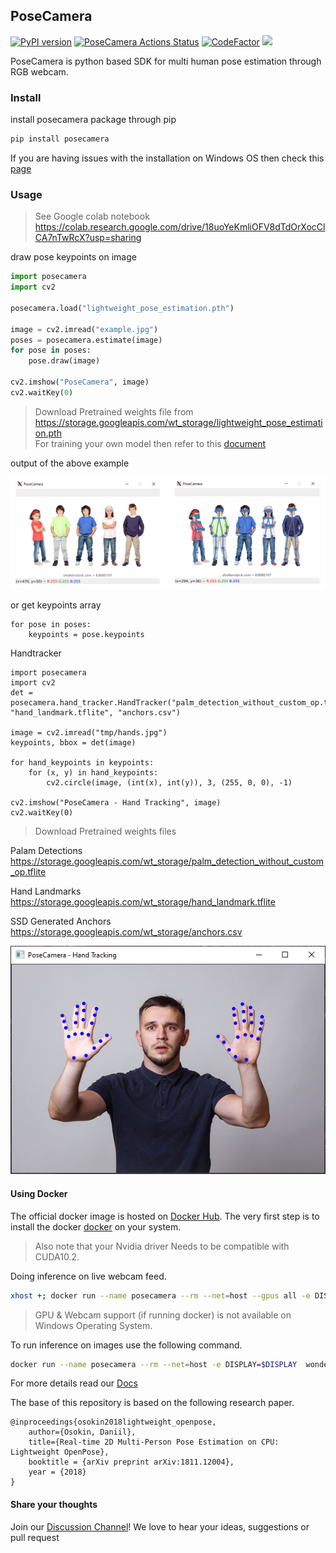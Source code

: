 ## PoseCamera

[![PyPI version](https://badge.fury.io/py/posecamera.svg)](https://badge.fury.io/py/posecamera) [![PoseCamera Actions Status](https://github.com/Wonder-Tree/PoseCamera/workflows/build/badge.svg)](https://github.com/Wonder-Tree/PoseCamera/actions)  [![CodeFactor](https://www.codefactor.io/repository/github/wonder-tree/posecamera/badge)](https://www.codefactor.io/repository/github/wonder-tree/posecamera) [![](https://img.shields.io/badge/-Discussions-<COLOR>.svg)](https://github.com/Wonder-Tree/PoseCamera/discussions)

PoseCamera is python based SDK for multi human pose estimation through RGB webcam.

### Install

install posecamera package through pip

```python
pip install posecamera
```

If you are having issues with the installation on Windows OS then check this [page](https://wonder-tree.github.io/PoseCamera-Docs/#/pages/troubleshooting)

### Usage

> See Google colab notebook https://colab.research.google.com/drive/18uoYeKmliOFV8dTdOrXocClCA7nTwRcX?usp=sharing

draw pose keypoints on image

```python
import posecamera
import cv2

posecamera.load("lightweight_pose_estimation.pth")

image = cv2.imread("example.jpg")
poses = posecamera.estimate(image)
for pose in poses:
    pose.draw(image)

cv2.imshow("PoseCamera", image)
cv2.waitKey(0)
```

> Download Pretrained weights file from https://storage.googleapis.com/wt_storage/lightweight_pose_estimation.pth
> <br>For training your own model then refer to this [document](https://wonder-tree.github.io/PoseCamera-Docs/#/pages/training)

output of the above example

![](https://raw.githubusercontent.com/Wonder-Tree/PoseCamera/master/tmp/output.png)

 

or get keypoints array

```text
for pose in poses:
    keypoints = pose.keypoints
```

Handtracker

```
import posecamera
import cv2
det = posecamera.hand_tracker.HandTracker("palm_detection_without_custom_op.tflite", "hand_landmark.tflite", "anchors.csv")

image = cv2.imread("tmp/hands.jpg")
keypoints, bbox = det(image)

for hand_keypoints in keypoints:
    for (x, y) in hand_keypoints:
        cv2.circle(image, (int(x), int(y)), 3, (255, 0, 0), -1)

cv2.imshow("PoseCamera - Hand Tracking", image)
cv2.waitKey(0)
```

> Download Pretrained weights files

Palam Detections
https://storage.googleapis.com/wt_storage/palm_detection_without_custom_op.tflite

Hand Landmarks
https://storage.googleapis.com/wt_storage/hand_landmark.tflite

SSD Generated Anchors
https://storage.googleapis.com/wt_storage/anchors.csv


![](https://raw.githubusercontent.com/Wonder-Tree/PoseCamera/master/tmp/handtracker.png)

#### Using Docker

The official docker image is hosted on [Docker Hub](https://hub.docker.com/r/wondertree/posecamera). The very first step is to install the docker [docker](https://docs.docker.com/get-docker/) on your system.

> Also note that your Nvidia driver Needs to be compatible with CUDA10.2.

Doing inference on live webcam feed.

```bash
xhost +; docker run --name posecamera --rm --net=host --gpus all -e DISPLAY=$DISPLAY --device=/dev/video0:/dev/video0 wondertree/posecamera --video=0
```

> GPU & Webcam support \(if running docker\) is not available on Windows Operating System.

To run inference on images use the following command.

```bash
docker run --name posecamera --rm --net=host -e DISPLAY=$DISPLAY  wondertree/posecamera --images ./tmp/female_pose.jpg --cpu
```

For more details read our [Docs](https://wonder-tree.github.io/PoseCamera-Docs/)

The base of this repository is based on the following research paper.

```text
@inproceedings{osokin2018lightweight_openpose,
    author={Osokin, Daniil},
    title={Real-time 2D Multi-Person Pose Estimation on CPU: Lightweight OpenPose},
    booktitle = {arXiv preprint arXiv:1811.12004},
    year = {2018}
}
```

#### Share your thoughts

Join our [Discussion Channel](https://github.com/Wonder-Tree/PoseCamera/discussions)! We love to hear your ideas, suggestions or pull request

